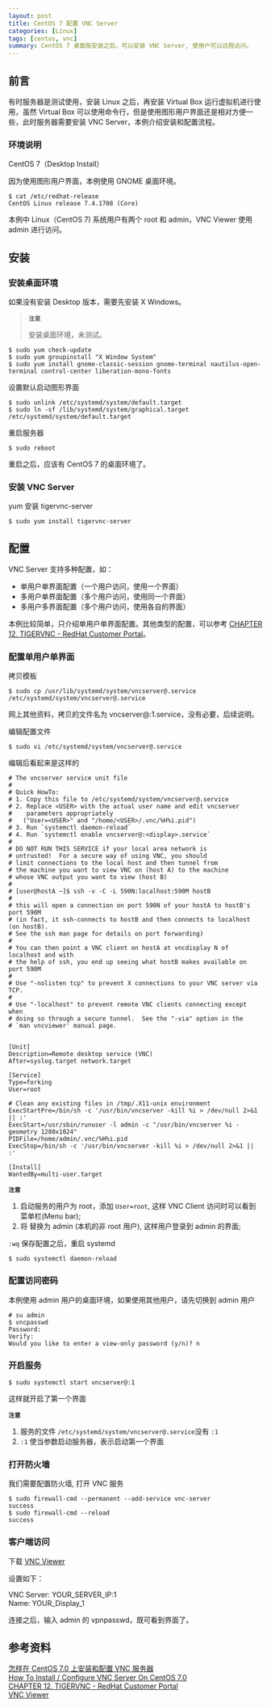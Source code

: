 ```yaml
---
layout: post
title: CentOS 7 配置 VNC Server 
categories: [Linux]
tags: [centos, vnc]
summary: CentOS 7 桌面版安装之后，可以安装 VNC Server, 使用户可以远程访问。
---
```

## 前言
有时服务器是测试使用，安装 Linux 之后，再安装 Virtual Box 运行虚拟机进行使用，虽然 Virtual Box 可以使用命令行，但是使用图形用户界面还是相对方便一些，此时服务器需要安装 VNC Server，本例介绍安装和配置流程。

### 环境说明
CentOS 7（Desktop Install）

因为使用图形用户界面，本例使用 GNOME 桌面环境。

```terminal
$ cat /etc/redhat-release 
CentOS Linux release 7.4.1708 (Core) 
```

本例中 Linux（CentOS 7) 系统用户有两个 root 和 admin，VNC Viewer 使用 admin 进行访问。 
## 安装

### 安装桌面环境
如果没有安装 Desktop 版本，需要先安装 X Windows。

> **`注意`**
>
> 安装桌面环境，未测试。
> 

```terminal
$ sudo yum check-update
$ sudo yum groupinstall "X Window System"
$ sudo yum install gnome-classic-session gnome-terminal nautilus-open-terminal control-center liberation-mono-fonts
```
设置默认启动图形界面

```terminal
$ sudo unlink /etc/systemd/system/default.target
$ sudo ln -sf /lib/systemd/system/graphical.target /etc/systemd/system/default.target
```

重启服务器

```terminal
$ sudo reboot
```

重启之后，应该有 CentOS 7 的桌面环境了。

### 安装 VNC Server
yum 安装 tigervnc-server

```terminal
$ sudo yum install tigervnc-server
```

## 配置

VNC Server 支持多种配置，如：

- 单用户单界面配置（一个用户访问，使用一个界面）
- 多用户单界面配置（多个用户访问，使用同一个界面）
- 多用户多界面配置（多个用户访问，使用各自的界面）

本例比较简单，只介绍单用户单界面配置。其他类型的配置，可以参考 [CHAPTER 12. TIGERVNC - RedHat Customer Portal][3]。

### 配置单用户单界面

拷贝模板

```terminal
$ sudo cp /usr/lib/systemd/system/vncserver@.service /etc/systemd/system/vncserver@.service
```

网上其他资料，拷贝的文件名为 vncserver@:1.service，没有必要，后续说明。

编辑配置文件

```terminal
$ sudo vi /etc/systemd/system/vncserver@.service
```

编辑后看起来是这样的

```terminal
# The vncserver service unit file
#
# Quick HowTo:
# 1. Copy this file to /etc/systemd/system/vncserver@.service
# 2. Replace <USER> with the actual user name and edit vncserver
#    parameters appropriately
#   ("User=<USER>" and "/home/<USER>/.vnc/%H%i.pid")
# 3. Run `systemctl daemon-reload`
# 4. Run `systemctl enable vncserver@:<display>.service`
#
# DO NOT RUN THIS SERVICE if your local area network is
# untrusted!  For a secure way of using VNC, you should
# limit connections to the local host and then tunnel from
# the machine you want to view VNC on (host A) to the machine
# whose VNC output you want to view (host B)
#
# [user@hostA ~]$ ssh -v -C -L 590N:localhost:590M hostB
#
# this will open a connection on port 590N of your hostA to hostB's port 590M
# (in fact, it ssh-connects to hostB and then connects to localhost (on hostB).
# See the ssh man page for details on port forwarding)
#
# You can then point a VNC client on hostA at vncdisplay N of localhost and with
# the help of ssh, you end up seeing what hostB makes available on port 590M
#
# Use "-nolisten tcp" to prevent X connections to your VNC server via TCP.
#
# Use "-localhost" to prevent remote VNC clients connecting except when
# doing so through a secure tunnel.  See the "-via" option in the
# `man vncviewer' manual page.


[Unit]
Description=Remote desktop service (VNC)
After=syslog.target network.target

[Service]
Type=forking
User=root

# Clean any existing files in /tmp/.X11-unix environment
ExecStartPre=/bin/sh -c '/usr/bin/vncserver -kill %i > /dev/null 2>&1 || :'
ExecStart=/usr/sbin/runuser -l admin -c "/usr/bin/vncserver %i -geometry 1280x1024"
PIDFile=/home/admin/.vnc/%H%i.pid
ExecStop=/bin/sh -c '/usr/bin/vncserver -kill %i > /dev/null 2>&1 || :'

[Install]
WantedBy=multi-user.target
``` 

**`注意`**

1. 启动服务的用户为 root，添加 `User=root`, 这样 VNC Client 访问时可以看到菜单栏(Menu bar);  
2. 将 <USER> 替换为 admin (本机的非 root 用户), 这样用户登录到 admin 的界面;

`:wq` 保存配置之后，重启 systemd

```terminal
$ sudo systemctl daemon-reload
```

### 配置访问密码
本例使用 admin 用户的桌面环境，如果使用其他用户，请先切换到 admin 用户
```terminal
# su admin
$ vncpasswd
Password:
Verify:
Would you like to enter a view-only password (y/n)? n
```

### 开启服务

```terminal
$ sudo systemctl start vncserver@:1
```

这样就开启了第一个界面

**`注意`**

1. 服务的文件 `/etc/systemd/system/vncserver@.service`没有 `:1`  
2. `:1` 使当参数启动服务器，表示启动第一个界面


### 打开防火墙

我们需要配置防火墙, 打开 VNC 服务

```terminal
$ sudo firewall-cmd --permanent --add-service vnc-server
success
$ sudo firewall-cmd --reload
success
```

### 客户端访问
下载 [VNC Viewer][4] 

设置如下：

VNC Server: YOUR_SERVER_IP:1  
Name: YOUR_Display_1

连接之后，输入 admin 的 vpnpasswd，既可看到界面了。

## 参考资料
[怎样在 CentOS 7.0 上安装和配置 VNC 服务器][1]  
[How To Install / Configure VNC Server On CentOS 7.0][2]  
[CHAPTER 12. TIGERVNC - RedHat Customer Portal][3]  
[VNC Viewer][4]  

[1]: https://linux.cn/article-5335-1.html
[2]: https://linoxide.com/linux-how-to/install-configure-vnc-server-centos-7-0/
[3]: https://access.redhat.com/documentation/en-US/Red_Hat_Enterprise_Linux/7/html/System_Administrators_Guide/ch-TigerVNC.html  
[4]: https://www.realvnc.com/en/connect/download/viewer/